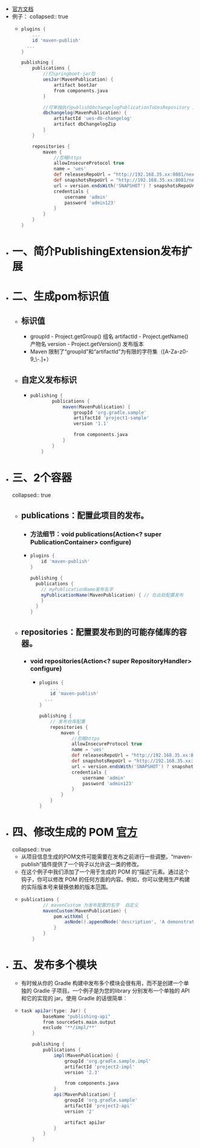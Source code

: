 - [官方文档](https://docs.gradle.org/current/dsl/org.gradle.api.publish.PublishingExtension.html)
- 例子：
  collapsed:: true
	- ```groovy
	  plugins {
	      ...
	      id 'maven-publish'
	  	...
	  }
	  
	  publishing {
	      publications {
	          //打springboot-jar包
	          uesJar(MavenPublication) {
	              artifact bootJar
	              from components.java
	          }
	  
	          //可单独执行publishDbchangelogPublicationToUesRepository 上传dbchangelog压缩包
	          dbchangelog(MavenPublication) {
	              artifactId 'ues-db-changelog'
	              artifact dbChangelogZip
	          }
	      }
	  
	      repositories {
	          maven {
	              //忽略https
	              allowInsecureProtocol true
	              name = 'ues'
	              def releasesRepoUrl = "http://192.168.35.xx:8081/nexus/content/repositories/releases/"
	              def snapshotsRepoUrl = "http://192.168.35.xx:8081/nexus/content/repositories/snapshots/"
	              url = version.endsWith('SNAPSHOT') ? snapshotsRepoUrl : releasesRepoUrl
	              credentials {
	                  username 'admin'
	                  password 'admin123'
	              }
	          }
	      }
	  }
	  
	  ```
- # 一、简介PublishingExtension发布扩展
- # 二、生成pom标识值
	- ## 标识值
		- groupId - Project.getGroup() 组名
		  artifactId - Project.getName() 产物名
		  version - Project.getVersion() 发布版本
		- Maven 限制了“groupId”和“artifactId”为有限的字符集（[A-Za-z0-9_\\-.]+）
	- ## 自定义发布标识
		- ```groovy
		  publishing {
		          publications {
		              maven(MavenPublication) {
		                  groupId 'org.gradle.sample'
		                  artifactId 'project1-sample'
		                  version '1.1'
		  
		                  from components.java
		              }
		          }
		      }
		  ```
- # 三、2个容器
  collapsed:: true
	- ## publications：配置此项目的发布。
		- ### 方法细节：void publications(Action<? super PublicationContainer> configure)
		- ```groovy
		  plugins { 
		      id 'maven-publish' 
		  } 
		  
		  publishing { 
		    publications { 
		      // myPublicationName发布名字
		      myPublicationName(MavenPublication) { // 在此处配置发布
		      } 
		    } 
		  }
		  ```
	- ## repositories：配置要发布到的可能存储库的容器。
		- ### void repositories(Action<? super RepositoryHandler> configure)
			- ```groovy
			  plugins {
			      ...
			      id 'maven-publish'
			  	...
			  }
			  
			  publishing {
			      // 发布仓库配置
			      repositories {
			          maven {
			              //忽略https
			              allowInsecureProtocol true
			              name = 'ues'
			              def releasesRepoUrl = "http://192.168.35.xx:8081/nexus/content/repositories/releases/"
			              def snapshotsRepoUrl = "http://192.168.35.xx:8081/nexus/content/repositories/snapshots/"
			              url = version.endsWith('SNAPSHOT') ? snapshotsRepoUrl : releasesRepoUrl
			              credentials {
			                  username 'admin'
			                  password 'admin123'
			              }
			          }
			      }
			  }
			  
			  ```
- # 四、修改生成的 POM [官方](https://docs.gradle.org/current/dsl/org.gradle.api.publish.maven.MavenPom.html)
  collapsed:: true
	- 从项目信息生成的POM文件可能需要在发布之前进行一些调整。“maven-publish”插件提供了一个钩子以允许这一类的修改。
	- 在这个例子中我们添加了一个用于生成的 POM 的“描述”元素。通过这个钩子，你可以修改 POM 的任何方面的内容。例如，你可以使用生产构建的实际版本号来替换依赖的版本范围。
	- ```groovy
	  publications {
	          // mavenCustom 为发布配置的名字  自定义
	          mavenCustom(MavenPublication) {
	              pom.withXml {
	                  asNode().appendNode('description', 'A demonstration of maven POM customization')
	              }
	          }
	      }
	  ```
- # 五、发布多个模块
	- 有时候从你的 Gradle 构建中发布多个模块会很有用，而不是创建一个单独的 Gradle 子项目。一个例子是为您的library 分别发布一个单独的 API 和它的实现的 jar。使用 Gradle 的话很简单︰
	- ```groovy
	  task apiJar(type: Jar) {
	          baseName "publishing-api"
	          from sourceSets.main.output
	          exclude '**/impl/**'
	      }
	  
	      publishing {
	          publications {
	              impl(MavenPublication) {
	                  groupId 'org.gradle.sample.impl'
	                  artifactId 'project2-impl'
	                  version '2.3'
	  
	                  from components.java
	              }
	              api(MavenPublication) {
	                  groupId 'org.gradle.sample'
	                  artifactId 'project2-api'
	                  version '2'
	  
	                  artifact apiJar
	              }
	          }
	      }
	  ```